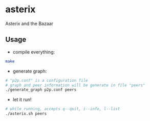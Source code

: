 # asterix
Asterix and the Bazaar

## Usage
* compile everything: 
```bash
make
```
* generate graph: 
```bash
# "p2p.conf" is a configuration file
# graph and peer information will be generate in file "peers"
./generate_graph p2p.conf peers
```
* let it run! 
```bash
# while running, accepts q--quit, i--info, l--list
./asterix.sh peers
```
